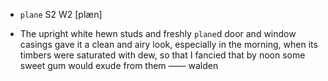 - `plane` S2 W2 [plæn]



-  The upright white hewn studs and freshly `plane`d door and window casings gave it a clean and airy look, especially in the morning, when its timbers were saturated with dew, so that I fancied that by noon some sweet gum would exude from them —— walden